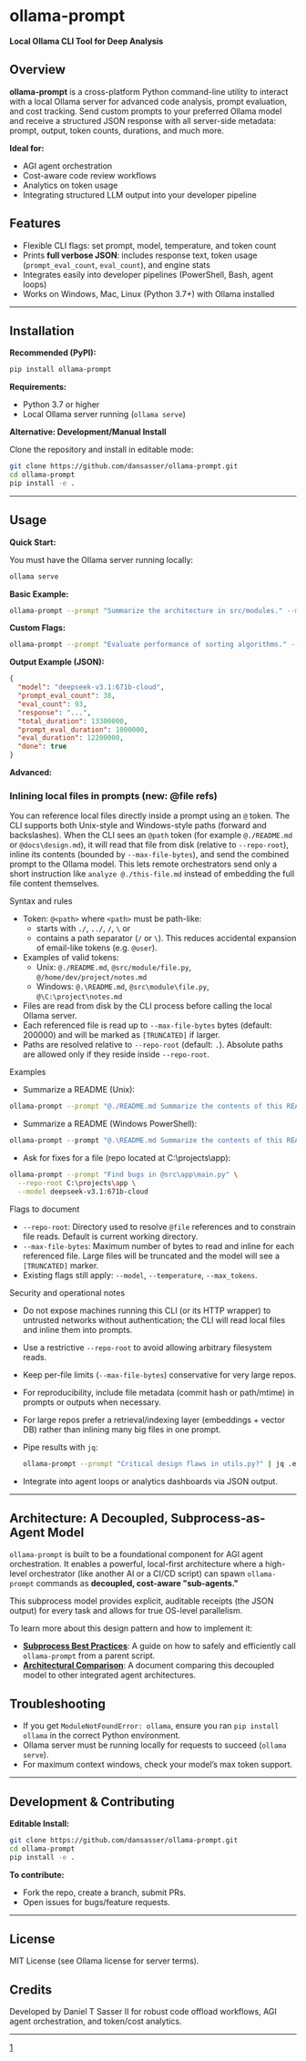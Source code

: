 # ollama-prompt

**Local Ollama CLI Tool for Deep Analysis**

## Overview

**ollama-prompt** is a cross-platform Python command-line utility to interact with a local Ollama server for advanced code analysis, prompt evaluation, and cost tracking. Send custom prompts to your preferred Ollama model and receive a structured JSON response with all server-side metadata: prompt, output, token counts, durations, and much more.

**Ideal for:**
- AGI agent orchestration
- Cost-aware code review workflows
- Analytics on token usage
- Integrating structured LLM output into your developer pipeline

## Features

- Flexible CLI flags: set prompt, model, temperature, and token count
- Prints **full verbose JSON**: includes response text, token usage (`prompt_eval_count`, `eval_count`), and engine stats
- Integrates easily into developer pipelines (PowerShell, Bash, agent loops)
- Works on Windows, Mac, Linux (Python 3.7+) with Ollama installed

***

## Installation

**Recommended (PyPI):**

```bash
pip install ollama-prompt
```

**Requirements:**
- Python 3.7 or higher
- Local Ollama server running (`ollama serve`)

**Alternative: Development/Manual Install**

Clone the repository and install in editable mode:

```bash
git clone https://github.com/dansasser/ollama-prompt.git
cd ollama-prompt
pip install -e .
```

***

## Usage

**Quick Start:**

You must have the Ollama server running locally:
```bash
ollama serve
```

**Basic Example:**
```bash
ollama-prompt --prompt "Summarize the architecture in src/modules." --model deepseek-v3.1:671b-cloud
```

**Custom Flags:**
```bash
ollama-prompt --prompt "Evaluate performance of sorting algorithms." --model deepseek-v3.1:671b-cloud --temperature 0.05 --max_tokens 4096
```

**Output Example (JSON):**
```json
{
  "model": "deepseek-v3.1:671b-cloud",
  "prompt_eval_count": 38,
  "eval_count": 93,
  "response": "...",
  "total_duration": 13300000,
  "prompt_eval_duration": 1000000,
  "eval_duration": 12200000,
  "done": true
}
```

**Advanced:**

### Inlining local files in prompts (new: @file refs)

You can reference local files directly inside a prompt using an `@` token. The CLI supports both Unix-style and Windows-style paths (forward and backslashes). When the CLI sees an `@path` token (for example `@./README.md` or `@docs\design.md`), it will read that file from disk (relative to `--repo-root`), inline its contents (bounded by `--max-file-bytes`), and send the combined prompt to the Ollama model. This lets remote orchestrators send only a short instruction like `analyze @./this-file.md` instead of embedding the full file content themselves.

Syntax and rules
- Token: `@<path>` where `<path>` must be path-like:
  - starts with `./`, `../`, `/`, `\` or
  - contains a path separator (`/` or `\`).
  This reduces accidental expansion of email-like tokens (e.g. `@user`).
- Examples of valid tokens:
  - Unix: `@./README.md`, `@src/module/file.py`, `@/home/dev/project/notes.md`
  - Windows: `@.\README.md`, `@src\module\file.py`, `@\C:\project\notes.md`
- Files are read from disk by the CLI process before calling the local Ollama server.
- Each referenced file is read up to `--max-file-bytes` bytes (default: 200000) and will be marked as `[TRUNCATED]` if larger.
- Paths are resolved relative to `--repo-root` (default: `.`). Absolute paths are allowed only if they reside inside `--repo-root`.

Examples
- Summarize a README (Unix):
```bash
ollama-prompt --prompt "@./README.md Summarize the contents of this README" --model deepseek-v3.1:671b-cloud
```

- Summarize a README (Windows PowerShell):
```powershell
ollama-prompt --prompt "@.\README.md Summarize the contents of this README" --model deepseek-v3.1:671b-cloud
```

- Ask for fixes for a file (repo located at C:\projects\app):
```bash
ollama-prompt --prompt "Find bugs in @src\app\main.py" \
  --repo-root C:\projects\app \
  --model deepseek-v3.1:671b-cloud
```

Flags to document
- `--repo-root`: Directory used to resolve `@file` references and to constrain file reads. Default is current working directory.
- `--max-file-bytes`: Maximum number of bytes to read and inline for each referenced file. Large files will be truncated and the model will see a `[TRUNCATED]` marker.
- Existing flags still apply: `--model`, `--temperature`, `--max_tokens`.

Security and operational notes
- Do not expose machines running this CLI (or its HTTP wrapper) to untrusted networks without authentication; the CLI will read local files and inline them into prompts.
- Use a restrictive `--repo-root` to avoid allowing arbitrary filesystem reads.
- Keep per-file limits (`--max-file-bytes`) conservative for very large repos.
- For reproducibility, include file metadata (commit hash or path/mtime) in prompts or outputs when necessary.
- For large repos prefer a retrieval/indexing layer (embeddings + vector DB) rather than inlining many big files in one prompt.


- Pipe results with `jq`:
  ```bash
  ollama-prompt --prompt "Critical design flaws in utils.py?" | jq .eval_count
  ```
- Integrate into agent loops or analytics dashboards via JSON output.

***

## Architecture: A Decoupled, Subprocess-as-Agent Model

`ollama-prompt` is built to be a foundational component for AGI agent orchestration. It enables a powerful, local-first architecture where a high-level orchestrator (like another AI or a CI/CD script) can spawn `ollama-prompt` commands as **decoupled, cost-aware "sub-agents."**

This subprocess model provides explicit, auditable receipts (the JSON output) for every task and allows for true OS-level parallelism.

To learn more about this design pattern and how to implement it:

* **[Subprocess Best Practices](ollama-prompt-subprocess-best-practices.md)**: A guide on how to safely and efficiently call `ollama-prompt` from a parent script.
* **[Architectural Comparison](sub-agents-compared.md)**: A document comparing this decoupled model to other integrated agent architectures.

## Troubleshooting

- If you get `ModuleNotFoundError: ollama`, ensure you ran `pip install ollama` in the correct Python environment.
- Ollama server must be running locally for requests to succeed (`ollama serve`).
- For maximum context windows, check your model’s max token support.

***

## Development & Contributing

**Editable Install:**

```bash
git clone https://github.com/dansasser/ollama-prompt.git
cd ollama-prompt
pip install -e .
```

**To contribute:**
- Fork the repo, create a branch, submit PRs.
- Open issues for bugs/feature requests.

***

## License

MIT License (see Ollama license for server terms).

## Credits

Developed by Daniel T Sasser II for robust code offload workflows, AGI agent orchestration, and token/cost analytics.

***


[1](https://pypi.org/project/ollama-prompt/)

